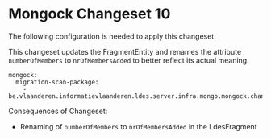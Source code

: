 # Mongock Changeset 10

The following configuration is needed to apply this changeset.

This changeset updates the FragmentEntity and renames the attribute `numberOfMembers` to `nrOfMembersAdded`
to better reflect its actual meaning.

```
mongock:
  migration-scan-package:
    - be.vlaanderen.informatievlaanderen.ldes.server.infra.mongo.mongock.changeset11
```

Consequences of Changeset:
* Renaming of `numberOfMembers` to `nrOfMembersAdded` in the LdesFragment
